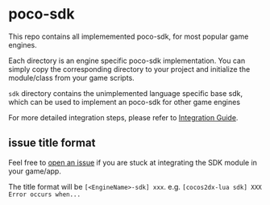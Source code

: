 # poco-sdk

This repo contains all implememented poco-sdk, for most popular game engines.

Each directory is an engine specific poco-sdk implementation. You can simply copy the corresponding directory to your project and initialize the module/class from your game scripts.

`sdk` directory contains the unimplemented language specific base sdk, which can be used to implement an poco-sdk for other game engines

For more detailed integration steps, please refer to [Integration Guide](http://poco.readthedocs.io/en/latest/source/doc/integration.html).

## issue title format

Feel free to [open an issue](https://github.com/AirtestProject/Poco-SDK/issues/new) if you are stuck at integrating the SDK module in your game/app.

The title format will be `[<EngineName>-sdk] xxx`. e.g. `[cocos2dx-lua sdk] XXX Error occurs when...`
